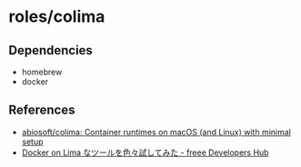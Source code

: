 # roles/colima



## Dependencies
- homebrew
- docker



## References
- [abiosoft/colima: Container runtimes on macOS (and Linux) with minimal setup](https://github.com/abiosoft/colima) 
- [Docker on Lima なツールを色々試してみた - freee Developers Hub](https://developers.freee.co.jp/entry/freee-docker-desktop-alternative)

